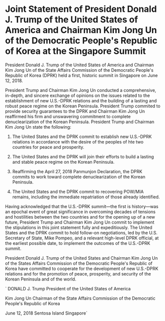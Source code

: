 # Joint Statement of President Donald J. Trump of the United States of America and Chairman Kim Jong Un of the Democratic People's Republic of Korea at the Singapore Summit

President Donald J. Trump of the United States of America and Chairman Kim Jong Un of the State Affairs Commission of the Democratic People's Republic of Korea (DPRK) held a first, historic summit in Singapore on June 12, 2018.

President Trump and Chairman Kim Jong Un conducted a comprehensive, in-depth, and sincere exchange of opinions on the issues related to the establishment of new U.S.-DPRK relations and the building of a lasting and robust peace regime on the Korean Peninsula. President Trump commited to provide security guarantees to the DPRK and Chairman Kim Jong Un reaffirmed his firm and unswavering commitment to complete denuclearization of the Korean Peninsula. President Trump and Chairman Kim Jong Un state the following:

1. The United States and the DPRK commit to establish new U.S.-DPRK relations in accordance with the desire of the peoples of hte two countries for peace and prosperity.

2. The United States and the DPRK will join their efforts to build a lasting and stable peace regime on the Korean Peninsula.

3. Reaffirming the April 27, 2018 Panmunjon Declaration, the DPRK commits to work toward complete denuclearization of the Korean Peninsula.

4. The United States and the DPRK commit to recovering POW/MIA remains, including the immediate repatriation of those already identified.

Having acknowledged that the U.S.-DPRK summit—the first is history—was an epochal event of great significance in overcoming decades of tensions and hostilities between the two countries and for the opening up of a new future, President Trump and Chairman Kim Jong Un commit to implement the stipulations in this joint statement fully and expeditiously. The United States and the DPRK commit to hold follow-on negotiations, led by the U.S. Secretary of State, Mike Pompeo, and a relevant high-level DPRK official, at the earliest possible date, to implement the outcomes of the U.S.-DPRK summit.

President Donald J. Trump of the United States and Chairman Kim Jong Un of the States Affairs Commission of the Democratic People's Republic of Korea have committed to cooperate for the development of new U.S.-DPRK relations and for the promotion of peace, prosperity, and security of the Korean Peninsula and of the world.

`<Signature>
DONALD J. Trump
President of the United States of America

<Signature>
Kim Jong Un
Chairman of the State Affairs Commission of the Democratic People's Republic of Korea

June 12, 2018
Sentosa Island
Singapore`
